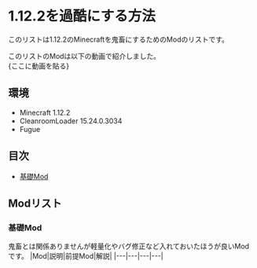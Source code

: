 # 1.12.2を過酷にする方法
このリストは1.12.2のMinecraftを鬼畜にするためのModのリストです。

このリストのModは以下の動画で紹介しました。  
{ここに動画を貼る}

## 環境
- Minecraft 1.12.2
- CleanroomLoader 15.24.0.3034
- Fugue 

## 目次
- [基礎Mod](#基礎Mod)
 
## Modリスト
### 基礎Mod
鬼畜とは関係ありませんが軽量化やバグ修正など入れておいたほうが良いModです。
|Mod|説明|前提Mod|解説|
|---|---|---|---|

